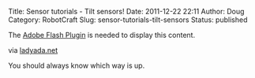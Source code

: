 Title: Sensor tutorials - Tilt sensors!
Date: 2011-12-22 22:11
Author: Doug
Category: RobotCraft
Slug: sensor-tutorials-tilt-sensors
Status: published

The [Adobe Flash Plugin](http://www.adobe.com/products/flashplayer/) is needed to display this content.

via [ladyada.net](http://www.ladyada.net/learn/sensors/tilt.html)

You should always know which way is up.
